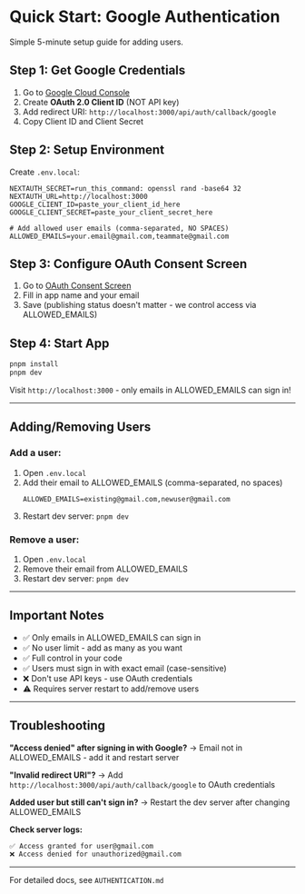 # Quick Start: Google Authentication

Simple 5-minute setup guide for adding users.

## Step 1: Get Google Credentials

1. Go to [Google Cloud Console](https://console.cloud.google.com/apis/credentials)
2. Create **OAuth 2.0 Client ID** (NOT API key)
3. Add redirect URI: `http://localhost:3000/api/auth/callback/google`
4. Copy Client ID and Client Secret

## Step 2: Setup Environment

Create `.env.local`:

```env
NEXTAUTH_SECRET=run_this_command: openssl rand -base64 32
NEXTAUTH_URL=http://localhost:3000
GOOGLE_CLIENT_ID=paste_your_client_id_here
GOOGLE_CLIENT_SECRET=paste_your_client_secret_here

# Add allowed user emails (comma-separated, NO SPACES)
ALLOWED_EMAILS=your.email@gmail.com,teammate@gmail.com
```

## Step 3: Configure OAuth Consent Screen

1. Go to [OAuth Consent Screen](https://console.cloud.google.com/apis/credentials/consent)
2. Fill in app name and your email
3. Save (publishing status doesn't matter - we control access via ALLOWED_EMAILS)

## Step 4: Start App

```bash
pnpm install
pnpm dev
```

Visit `http://localhost:3000` - only emails in ALLOWED_EMAILS can sign in!

---

## Adding/Removing Users

### Add a user:
1. Open `.env.local`
2. Add their email to ALLOWED_EMAILS (comma-separated, no spaces)
   ```env
   ALLOWED_EMAILS=existing@gmail.com,newuser@gmail.com
   ```
3. Restart dev server: `pnpm dev`

### Remove a user:
1. Open `.env.local`
2. Remove their email from ALLOWED_EMAILS
3. Restart dev server: `pnpm dev`

---

## Important Notes

- ✅ Only emails in ALLOWED_EMAILS can sign in
- ✅ No user limit - add as many as you want
- ✅ Full control in your code
- ✅ Users must sign in with exact email (case-sensitive)
- ❌ Don't use API keys - use OAuth credentials
- ⚠️ Requires server restart to add/remove users

---

## Troubleshooting

**"Access denied" after signing in with Google?**
→ Email not in ALLOWED_EMAILS - add it and restart server

**"Invalid redirect URI"?**
→ Add `http://localhost:3000/api/auth/callback/google` to OAuth credentials

**Added user but still can't sign in?**
→ Restart the dev server after changing ALLOWED_EMAILS

**Check server logs:**
```bash
✅ Access granted for user@gmail.com
❌ Access denied for unauthorized@gmail.com
```

---

For detailed docs, see `AUTHENTICATION.md`

